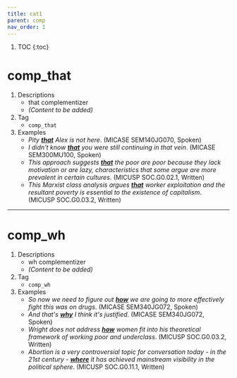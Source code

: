 ```yaml
---
title: cat1
parent: comp
nav_order: 1
---
```

1. TOC
{:toc}

# comp_that

1. Descriptions
    - that complementizer
    - *(Content to be added)*
2. Tag
    - `comp_that`
3. Examples
    - *Pity <ins>**that**</ins> Alex is not here*. (MICASE SEM140JG070, Spoken)
    - *I didn't know <ins>**that**</ins> you were still continuing in that vein*. (MICASE SEM300MU100, Spoken)
    - *This approach suggests <ins>**that**</ins> the poor are poor because they lack motivation or are lazy, characteristics that some argue are more prevalent in certain cultures*. (MICUSP SOC.G0.02.1, Written)
    - *This Marxist class analysis argues <ins>**that**</ins> worker exploitation and the resultant poverty is essential to the existence of capitalism*. (MICUSP SOC.G0.03.2, Written)

---

# comp_wh

1. Descriptions
    - wh complementizer
    - *(Content to be added)*
2. Tag
    - `comp_wh`
3. Examples
    - *So now we need to figure out <ins>**how**</ins> we are going to more effectively fight this was on drugs*. (MICASE SEM340JG072, Spoken)
    - *And that's <ins>**why**</ins> I think it's justified*. (MICASE SEM340JG072, Spoken)
    - *Wright does not address <ins>**how**</ins> women fit into his theoretical framework of working poor and underclass*. (MICUSP SOC.G0.03.2, Written)
    - *Abortion is a very controversial topic for conversation today - in the 21st century - <ins>**where**</ins> it has achieved mainstream visibility in the political sphere*. (MICUSP SOC.G0.11.1, Written)

